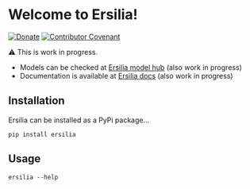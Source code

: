 # Welcome to Ersilia!
[![Donate](https://img.shields.io/badge/Donate-PayPal-green.svg)](https://www.paypal.com/uk/fundraiser/charity/4145012)
[![Contributor Covenant](https://img.shields.io/badge/Contributor%20Covenant-v2.0%20adopted-ff69b4.svg)](code_of_conduct.md)

:warning: This is work in progress.

* Models can be checked at [Ersilia model hub](http://ersilia-hub.netlify.app) (also work in progress)
* Documentation is available at [Ersilia docs](http://ersilia-hub.netlify.app/docs/) (also work in progress)

## Installation

Ersilia can be installed as a PyPi package...

```
pip install ersilia
```

## Usage

```
ersilia --help
```
